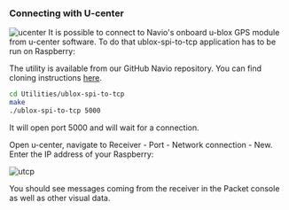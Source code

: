 ### Connecting with U-center

![ucenter](http://www.emlid.com/wp-content/uploads/2014/10/U-center.png)
It is possible to connect to Navio's onboard u-blox GPS module from u-center software. To do that ublox-spi-to-tcp application has to be run on Raspberry:

The utility is available from our GitHub Navio repository. You can find cloning instructions [here](navio-repository-cloning.md).

```bash
cd Utilities/ublox-spi-to-tcp
make
./ublox-spi-to-tcp 5000
```

It will open port 5000 and will wait for a connection.

Open u-center, navigate to Receiver - Port - Network connection - New. Enter the IP address of your Raspberry:

![utcp](http://www.emlid.com/wp-content/uploads/2014/10/UTCP.png)

You should see messages coming from the receiver in the Packet console as well as other visual data.
